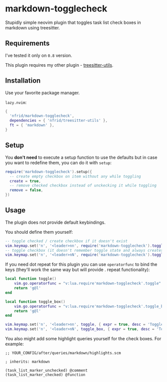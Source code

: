 # markdown-togglecheck

Stupidly simple neovim plugin that toggles task list check boxes in markdown
using treesitter.

## Requirements

I've tested it only on `0.8` version.

This plugin requires my other plugin -
[treesitter-utils](https://github.com/nfrid/treesitter-utils).

## Installation

Use your favorite package manager.

`lazy.nvim`:
```lua
{
  'nfrid/markdown-togglecheck',
  dependencies = { 'nfrid/treesitter-utils' },
  ft = { 'markdown' },
}
```

## Setup

You **don't need** to execute a setup function to use the defaults but in case you
want to redefine them, you can do it with `setup`:

```lua
require('markdown-togglecheck').setup({
  -- create empty checkbox on item without any while toggling
  create = true,
  -- remove checked checkbox instead of unckecking it while toggling
  remove = false,
})
```

## Usage

The plugin does not provide default keybindings.

You should define them yourself:

```lua
-- toggle checked / create checkbox if it doesn't exist
vim.keymap.set('n', '<leader>nn', require('markdown-togglecheck').toggle, { desc = 'Toggle Checkmark' });
-- toggle checkbox (it doesn't remember toggle state and always creates [ ])
vim.keymap.set('n', '<leader>nN', require('markdown-togglecheck').toggle_box, { desc = 'Toggle Checkbox' });
```

If you need dot repeat for this plugin you can use `operatorfunc` to bind the keys
(they'll work the same way but will provide . repeat functionality):

```lua
local function toggle()
    vim.go.operatorfunc = "v:lua.require'markdown-togglecheck'.toggle"
    return 'g@l'
end

local function toggle_box()
    vim.go.operatorfunc = "v:lua.require'markdown-togglecheck'.toggle_box"
    return 'g@l'
end

vim.keymap.set('n', '<leader>nn', toggle, { expr = true, desc = 'Toggle Checkmark' })
vim.keymap.set('n', '<leader>nN', toggle_box, { expr = true, desc = 'Toggle Checkbox' })
```

You also might add some highlight queries yourself for the check boxes. For
example:

```query
;; YOUR_CONFIG/after/queries/markdown/highlights.scm

; inherits: markdown

(task_list_marker_unchecked) @comment
(task_list_marker_checked) @function
```
